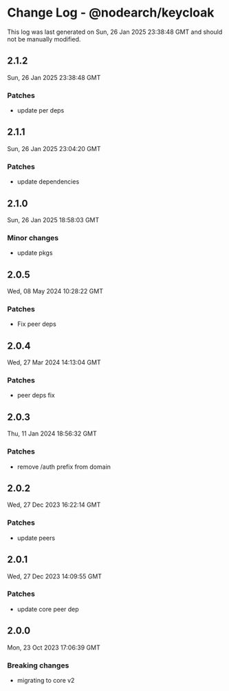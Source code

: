 # Change Log - @nodearch/keycloak

This log was last generated on Sun, 26 Jan 2025 23:38:48 GMT and should not be manually modified.

## 2.1.2
Sun, 26 Jan 2025 23:38:48 GMT

### Patches

- update per deps

## 2.1.1
Sun, 26 Jan 2025 23:04:20 GMT

### Patches

- update dependencies

## 2.1.0
Sun, 26 Jan 2025 18:58:03 GMT

### Minor changes

- update pkgs

## 2.0.5
Wed, 08 May 2024 10:28:22 GMT

### Patches

- Fix peer deps

## 2.0.4
Wed, 27 Mar 2024 14:13:04 GMT

### Patches

-  peer deps fix

## 2.0.3
Thu, 11 Jan 2024 18:56:32 GMT

### Patches

- remove /auth prefix from domain

## 2.0.2
Wed, 27 Dec 2023 16:22:14 GMT

### Patches

- update peers

## 2.0.1
Wed, 27 Dec 2023 14:09:55 GMT

### Patches

- update core peer dep

## 2.0.0
Mon, 23 Oct 2023 17:06:39 GMT

### Breaking changes

- migrating to core v2


